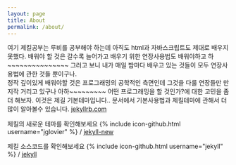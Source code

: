 ```yaml
---
layout: page
title: About
permalink: /about/
---
```


여기 제킬공부는 루비를 공부해야 하는데 아직도  html과 자바스크립트도 제대로 배우지 못했다.
배워야 할 것은 갈수록 늘어가고 배우기 위한 연장사용법도 배워야하고 하~~~~~~~~~~~~~~~
그러고 보니 내가 매일 밤마다 배우고 있는 것들이 모두 연장사용법에 관한 것들 뿐이구나. \
정작 깊이있게 배워야할 것은 프로그래밍의 공학적인 측면인데 그것을 다룰 연장들만 만지작 거리고 있구나 아하~~~~~~~~~ 어떤 프로그래밍을 할 것인가?에 대한 고민을 좀 더 해보자.
이것은 제길 기본테마입니다.. 문서에서 기본사용법과 제킬테마에 관해서 더 많이 알아볼수 있습니다. [jekyllrb.com](http://jekyllrb.com/)

제킬의 새로운 테마를 확인해보세요
{% include icon-github.html username="jglovier" %} /
[jekyll-new](https://github.com/jglovier/jekyll-new)

제킬 소스코드를 확인해보세요
{% include icon-github.html username="jekyll" %} /
[jekyll](https://github.com/jekyll/jekyll)
